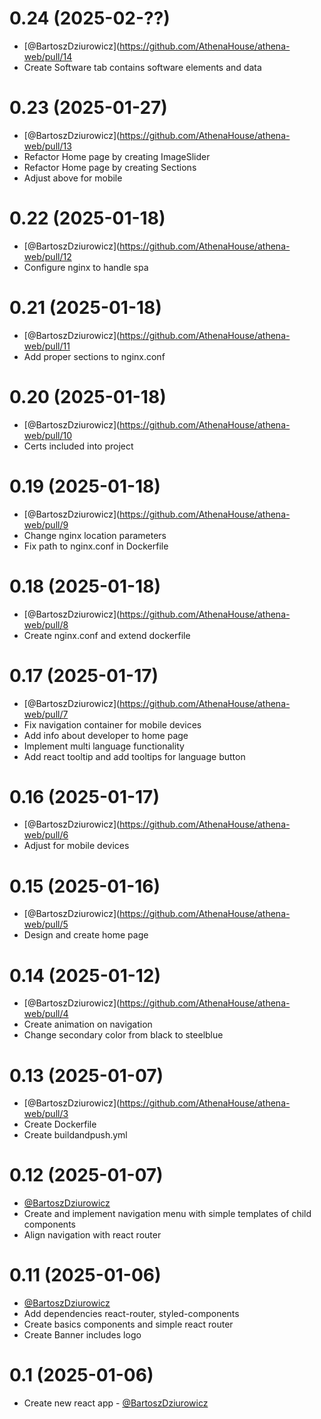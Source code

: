 0.24 (2025-02-??)
===============
* [@BartoszDziurowicz](https://github.com/AthenaHouse/athena-web/pull/14
* Create Software tab contains software elements and data

0.23 (2025-01-27)
===============
* [@BartoszDziurowicz](https://github.com/AthenaHouse/athena-web/pull/13
* Refactor Home page by creating ImageSlider
* Refactor Home page by creating Sections
* Adjust above for mobile

0.22 (2025-01-18)
===============
* [@BartoszDziurowicz](https://github.com/AthenaHouse/athena-web/pull/12
* Configure nginx to handle spa

0.21 (2025-01-18)
===============
* [@BartoszDziurowicz](https://github.com/AthenaHouse/athena-web/pull/11
* Add proper sections to nginx.conf

0.20 (2025-01-18)
===============
* [@BartoszDziurowicz](https://github.com/AthenaHouse/athena-web/pull/10
* Certs included into project

0.19 (2025-01-18)
===============
* [@BartoszDziurowicz](https://github.com/AthenaHouse/athena-web/pull/9
* Change nginx location parameters
* Fix path to nginx.conf in Dockerfile

0.18 (2025-01-18)
===============
* [@BartoszDziurowicz](https://github.com/AthenaHouse/athena-web/pull/8
* Create nginx.conf and extend dockerfile

0.17 (2025-01-17)
===============
* [@BartoszDziurowicz](https://github.com/AthenaHouse/athena-web/pull/7
* Fix navigation container for mobile devices
* Add info about developer to home page
* Implement multi language functionality
* Add react tooltip and add tooltips for language button

0.16 (2025-01-17)
===============
* [@BartoszDziurowicz](https://github.com/AthenaHouse/athena-web/pull/6
* Adjust for mobile devices

0.15 (2025-01-16)
===============
* [@BartoszDziurowicz](https://github.com/AthenaHouse/athena-web/pull/5
* Design and create home page

0.14 (2025-01-12)
===============
* [@BartoszDziurowicz](https://github.com/AthenaHouse/athena-web/pull/4
* Create animation on navigation
* Change secondary color from black to steelblue

0.13 (2025-01-07)
===============
* [@BartoszDziurowicz](https://github.com/AthenaHouse/athena-web/pull/3
* Create Dockerfile
* Create buildandpush.yml

0.12 (2025-01-07)
===============
* [@BartoszDziurowicz](https://github.com/AthenaHouse/athena-web/pull/2)
* Create and implement navigation menu with simple templates of child components
* Align navigation with react router

0.11 (2025-01-06)
===============
* [@BartoszDziurowicz](https://github.com/AthenaHouse/athena-web/pull/1)
* Add dependencies react-router, styled-components
* Create basics components and simple react router
* Create Banner includes logo

0.1 (2025-01-06)
===============
* Create new react app - [@BartoszDziurowicz](https://github.com/AthenaHouse/athena-web)